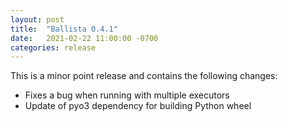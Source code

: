 ```yaml
---
layout: post
title:  "Ballista 0.4.1"
date:   2021-02-22 11:00:00 -0700
categories: release
---
```


This is a minor point release and contains the following changes:

- Fixes a bug when running with multiple executors
- Update of pyo3 dependency for building Python wheel
